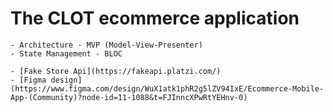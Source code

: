 # The CLOT ecommerce application

    - Architecture - MVP (Model-View-Presenter)
    - State Management - BLOC

    - [Fake Store Api](https://fakeapi.platzi.com/)
    - [Figma design](https://www.figma.com/design/WuX1atk1phR2g5lZV94IxE/Ecommerce-Mobile-App-(Community)?node-id=11-1088&t=FJInncXPwRtYEHnv-0)